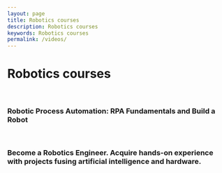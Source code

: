 ```yaml
---
layout: page
title: Robotics courses
description: Robotics courses
keywords: Robotics courses
permalink: /videos/
---
```


# Robotics courses

<br/>

### Robotic Process Automation: RPA Fundamentals and Build a Robot

<br/>

### Become a Robotics Engineer. Acquire hands-on experience with projects fusing artificial intelligence and hardware.
